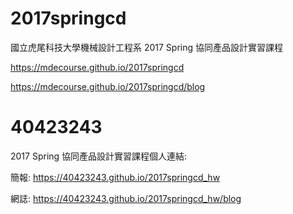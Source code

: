 # 2017springcd
國立虎尾科技大學機械設計工程系 2017 Spring 協同產品設計實習課程

https://mdecourse.github.io/2017springcd

https://mdecourse.github.io/2017springcd/blog

# 40423243
2017 Spring 協同產品設計實習課程個人連結:

簡報: https://40423243.github.io/2017springcd_hw

網誌: https://40423243.github.io/2017springcd_hw/blog